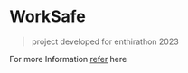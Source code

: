 # WorkSafe
> project developed for enthirathon 2023

For more Information [refer](https://github.com/PureVodka007/WorkSafe/wiki) here
